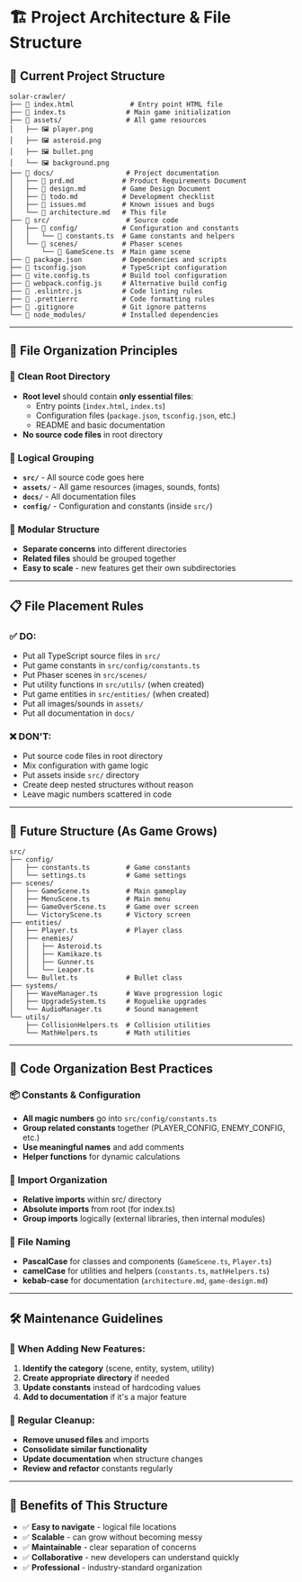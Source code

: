 # 🏗️ Project Architecture & File Structure

## 📁 Current Project Structure

```
solar-crawler/
├── 📄 index.html              # Entry point HTML file
├── 📄 index.ts               # Main game initialization
├── 📁 assets/                # All game resources
│   ├── 🖼️ player.png
│   ├── 🖼️ asteroid.png
│   ├── 🖼️ bullet.png
│   └── 🖼️ background.png
├── 📁 docs/                  # Project documentation
│   ├── 📄 prd.md            # Product Requirements Document
│   ├── 📄 design.md         # Game Design Document
│   ├── 📄 todo.md           # Development checklist
│   ├── 📄 issues.md         # Known issues and bugs
│   └── 📄 architecture.md   # This file
├── 📁 src/                   # Source code
│   ├── 📁 config/           # Configuration and constants
│   │   └── 📄 constants.ts  # Game constants and helpers
│   └── 📁 scenes/           # Phaser scenes
│       └── 📄 GameScene.ts  # Main game scene
├── 📄 package.json          # Dependencies and scripts
├── 📄 tsconfig.json         # TypeScript configuration
├── 📄 vite.config.ts        # Build tool configuration
├── 📄 webpack.config.js     # Alternative build config
├── 📄 .eslintrc.js          # Code linting rules
├── 📄 .prettierrc           # Code formatting rules
├── 📄 .gitignore            # Git ignore patterns
└── 📁 node_modules/         # Installed dependencies
```

---

## 🎯 File Organization Principles

### 🧹 **Clean Root Directory**
- **Root level** should contain **only essential files**:
  - Entry points (`index.html`, `index.ts`)
  - Configuration files (`package.json`, `tsconfig.json`, etc.)
  - README and basic documentation
- **No source code files** in root directory

### 📂 **Logical Grouping**
- **`src/`** - All source code goes here
- **`assets/`** - All game resources (images, sounds, fonts)
- **`docs/`** - All documentation files
- **`config/`** - Configuration and constants (inside `src/`)

### 🔧 **Modular Structure**
- **Separate concerns** into different directories
- **Related files** should be grouped together
- **Easy to scale** - new features get their own subdirectories

---

## 📋 File Placement Rules

### ✅ **DO:**
- Put all TypeScript source files in `src/`
- Put game constants in `src/config/constants.ts`
- Put Phaser scenes in `src/scenes/`
- Put utility functions in `src/utils/` (when created)
- Put game entities in `src/entities/` (when created)
- Put all images/sounds in `assets/`
- Put all documentation in `docs/`

### ❌ **DON'T:**
- Put source code files in root directory
- Mix configuration with game logic
- Put assets inside `src/` directory
- Create deep nested structures without reason
- Leave magic numbers scattered in code

---

## 🔮 Future Structure (As Game Grows)

```
src/
├── config/
│   ├── constants.ts         # Game constants
│   └── settings.ts          # Game settings
├── scenes/
│   ├── GameScene.ts         # Main gameplay
│   ├── MenuScene.ts         # Main menu
│   ├── GameOverScene.ts     # Game over screen
│   └── VictoryScene.ts      # Victory screen
├── entities/
│   ├── Player.ts            # Player class
│   ├── enemies/
│   │   ├── Asteroid.ts
│   │   ├── Kamikaze.ts
│   │   ├── Gunner.ts
│   │   └── Leaper.ts
│   └── Bullet.ts            # Bullet class
├── systems/
│   ├── WaveManager.ts       # Wave progression logic
│   ├── UpgradeSystem.ts     # Roguelike upgrades
│   └── AudioManager.ts      # Sound management
└── utils/
    ├── CollisionHelpers.ts  # Collision utilities
    └── MathHelpers.ts       # Math utilities
```

---

## 🎨 Code Organization Best Practices

### 📦 **Constants & Configuration**
- **All magic numbers** go into `src/config/constants.ts`
- **Group related constants** together (PLAYER_CONFIG, ENEMY_CONFIG, etc.)
- **Use meaningful names** and add comments
- **Helper functions** for dynamic calculations

### 🔗 **Import Organization**
- **Relative imports** within src/ directory
- **Absolute imports** from root (for index.ts)
- **Group imports** logically (external libraries, then internal modules)

### 📝 **File Naming**
- **PascalCase** for classes and components (`GameScene.ts`, `Player.ts`)
- **camelCase** for utilities and helpers (`constants.ts`, `mathHelpers.ts`)
- **kebab-case** for documentation (`architecture.md`, `game-design.md`)

---

## 🛠️ Maintenance Guidelines

### 🔄 **When Adding New Features:**
1. **Identify the category** (scene, entity, system, utility)
2. **Create appropriate directory** if needed
3. **Update constants** instead of hardcoding values
4. **Add to documentation** if it's a major feature

### 🧹 **Regular Cleanup:**
- **Remove unused files** and imports
- **Consolidate similar functionality**
- **Update documentation** when structure changes
- **Review and refactor** constants regularly

---

## 🎯 Benefits of This Structure

- ✅ **Easy to navigate** - logical file locations
- ✅ **Scalable** - can grow without becoming messy
- ✅ **Maintainable** - clear separation of concerns
- ✅ **Collaborative** - new developers can understand quickly
- ✅ **Professional** - industry-standard organization 